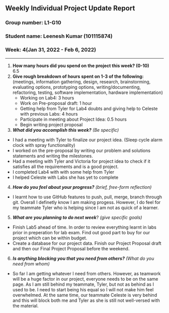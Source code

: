 ## Weekly Individual Project Update Report
### Group number: L1-G10
### Student name: Leenesh Kumar (101115874)
### Week: 4(Jan 31, 2022 - Feb 6, 2022)
___
1. **How many hours did you spend on the project this week? (0-10)**  
   6.5
2. **Give rough breakdown of hours spent on 1-3 of the following:**
   (meetings, information gathering, design, research, brainstorming, evaluating options, prototyping options, writing/documenting, refactoring, testing, software implementation, hardware implementation)  
   - Working on Lab4: 3 hours
   - Work on Pre-proposal draft: 1 hour
   - Getting help from Tyler for Lab4 doubts and giving help to Celeste with previous Labs: 4 hours
   - Participate in meeting about Project Idea: 0.5 hours
   - Begin writing project proposal 
3. ***What did you accomplish this week?*** _(Be specific)_
  - I had a meeting with Tyler to finalize our project idea. (Sleep cycle alarm clock with spray functionality)
  - I worked on the pre-proposal by writing our problem and solutions statements and writing the milestones.
  - Had a meeting with Tyler and Victoria for project idea to check if it satisfies all the requirements and is a good project.
  - I completed Lab4 with with some help from Tyler
  - I helped Celeste with Labs she has yet to complete 
4. ***How do you feel about your progress?*** _(brief, free-form reflection)_
  - I learnt how to use GitHub features to push, pull, merge, branch through git. Overall I definetly know I am making progess. However, I do feel for my teammate Tyler who is helping
  since I am not as quick of a learner.
5. ***What are you planning to do next week***? _(give specific goals)_
  - Finish Lab5 ahead of time. In order to review everything learnt in labs prior in preperation for lab exam. Find out good part to buy for our project which can be within budget.
  - Create a database for our project data. Finish our Project Proposal draft and then our Final Project Proposal before the weekend.
6. ***Is anything blocking you that you need from others?*** _(What do you need from whom)_
  - So far I am getting whatever I need from others. However, as teamwork will be a huge factor in our project, everyone needs to be on the same page. As I am still behind my teammate,
  Tyler, but not as behind as I used to be. I need to start being his equal so I will not make him feel overwhelmed. At the same time, our teammate Celeste is very behind and this
  will block both me and Tyler as she is still not well-versed with the material.
